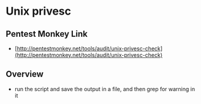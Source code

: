 # Unix privesc

## Pentest Monkey Link

* [http://pentestmonkey.net/tools/audit/unix-privesc-check](http://pentestmonkey.net/tools/audit/unix-privesc-check)

## Overview

* run the script and save the output in a file, and then grep for warning in it

